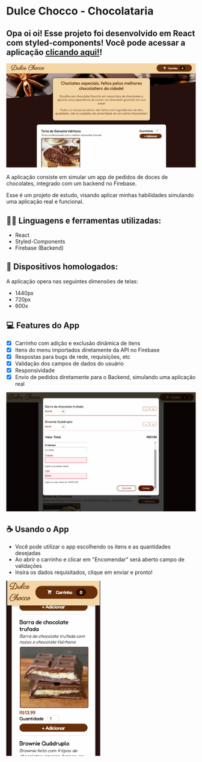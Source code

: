 # Dulce Chocco - Chocolataria

## Opa oi oi! Esse projeto foi desenvolvido em React com styled-components! Você pode acessar a aplicação <a target="_blank" href="https://dulce-chocco.vercel.app/">clicando aqui!</a>!

<img src="src/assets/image/demo-photo-1.png" width="550px" alt="imagem de demonstração desktop">

A aplicação consiste em simular um app de pedidos de doces de chocolates, integrado com um backend no Firebase. 

Esse é um projeto de estudo, visando aplicar minhas habilidades simulando uma aplicação real e funcional.

## 👨‍💻 Linguagens e ferramentas utilizadas:
- React
- Styled-Components
- Firebase (Backend)

## 📱 Dispositivos homologados:
A aplicação opera nas seguintes dimensões de telas:
- 1440px
- 720px
- 600x

## 💻 Features do App

- [x] Carrinho com adição e exclusão dinâmica de itens
- [x] Itens do menu importados diretamente da API no Firebase
- [X] Respostas para bugs de rede, requisições, etc
- [x] Validação dos campos de dados do usuário
- [X] Responsividade 
- [x] Envio de pedidos diretamente para o Backend, simulando uma aplicação real

<img src="src/assets/image/demo-photo-2.png" width="550px" alt="imagem de demonstração carrinho">

## ☕ Usando o App
- Você pode utilizar o app escolhendo os itens e as quantidades desejadas
- Ao abrir o carrinho e clicar em "Encomendar" será aberto campo de validações
- Insira os dados requisitados, clique em enviar e pronto!

<img src="src/assets/image/demo-photo-3.png" width="250px" alt="imagem de demonstração mobile">